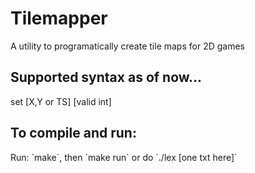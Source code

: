 <h1> Tilemapper </h1>
<par> A utility to programatically create tile maps for 2D games</par>

<h2> Supported syntax as of now...</h2>
<par> set [X,Y or TS] [valid int] </par>

<h2> To compile and run:</h2>
<par> Run: `make`, then `make run` or do `./lex [one txt here]` </par>

